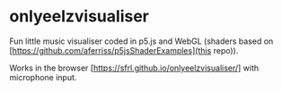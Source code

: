 # onlyeelzvisualiser

Fun little music visualiser coded in p5.js and WebGL (shaders based on [https://github.com/aferriss/p5jsShaderExamples](this repo)). 

Works in the browser [https://sfrl.github.io/onlyeelzvisualiser/] with microphone input.
